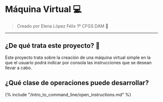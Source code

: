  # Máquina Virtual 💻
 > Creado por Elena López Félix 1º CFGS DAM 📝
 <hr>
 <h2>¿De qué trata este proyecto? 🤔</h2> 
 Este proyecto trata sobre la creación de una máquina virtual simple en la que el usuario podrá indicar por consola las instrucciones que se desean llevar a cabo.
 <h2>¿Qué clase de operaciones puede desarrollar? </h2>

 {% include "/intro_to_command_line/open_instructions.md" %}
 
